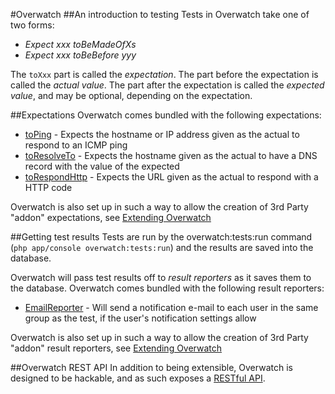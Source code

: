 #Overwatch
##An introduction to testing
Tests in Overwatch take one of two forms:
- _Expect xxx toBeMadeOfXs_
- _Expect xxx toBeBefore yyy_

The `toXxx` part is called the _expectation_. The part before the expectation is called the _actual value_. The part after the expectation is called the _expected value_, and may be optional, depending on the expectation.

##Expectations
Overwatch comes bundled with the following expectations:
- [toPing](expectations/to_ping.md) - Expects the hostname or IP address given as the actual to respond to an ICMP ping
- [toResolveTo](expectations/to_resolve_to.md) - Expects the hostname given as the actual to have a DNS record with the value of the expected
- [toRespondHttp](expectations/to_respond_http.md) - Expects the URL given as the actual to respond with a HTTP code

Overwatch is also set up in such a way to allow the creation of 3rd Party "addon" expectations, see [Extending Overwatch](extending.md)

##Getting test results
Tests are run by the overwatch:tests:run command (`php app/console overwatch:tests:run`) and the results are saved into the database.

Overwatch will pass test results off to _result reporters_ as it saves them to the database. Overwatch comes bundled with the following result reporters:
- [EmailReporter](result-reporters/email_reporter.md) - Will send a notification e-mail to each user in the same group as the test, if the user's notification settings allow

Overwatch is also set up in such a way to allow the creation of 3rd Party "addon" result reporters, see [Extending Overwatch](extending.md)

##Overwatch REST API
In addition to being extensible, Overwatch is designed to be hackable, and as such exposes a [RESTful API](api.md).